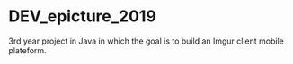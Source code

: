 # DEV_epicture_2019
3rd year project in Java in which the goal is to build an Imgur client mobile plateform. 
